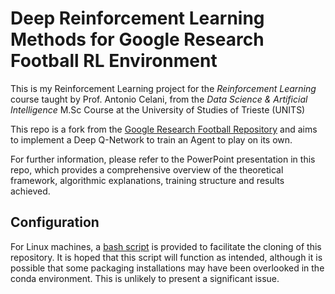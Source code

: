 # Deep Reinforcement Learning Methods for Google Research Football RL Environment

This is my Reinforcement Learning project for the *Reinforcement Learning* course taught by Prof. Antonio Celani, from the *Data Science & Artificial Intelligence* M.Sc Course at the University of Studies of Trieste (UNITS)  

This repo is a fork from the [Google Research Football Repository](https://github.com/google-research/football) and aims to implement a Deep Q-Network to train an Agent to play on its own.

For further information, please refer to the PowerPoint presentation in this repo, which provides a comprehensive overview of the theoretical framework, algorithmic explanations, training structure and results achieved.

## Configuration
For Linux machines, a [bash script](https://github.com/Gabrynho/RLproject_football/blob/master/configurationlinux.sh) is provided to facilitate the cloning of this repository. It is hoped that this script will function as intended, although it is possible that some packaging installations may have been overlooked in the conda environment. This is unlikely to present a significant issue.
